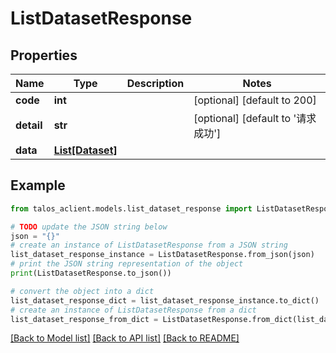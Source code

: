 # ListDatasetResponse


## Properties

Name | Type | Description | Notes
------------ | ------------- | ------------- | -------------
**code** | **int** |  | [optional] [default to 200]
**detail** | **str** |  | [optional] [default to '请求成功']
**data** | [**List[Dataset]**](Dataset.md) |  | 

## Example

```python
from talos_aclient.models.list_dataset_response import ListDatasetResponse

# TODO update the JSON string below
json = "{}"
# create an instance of ListDatasetResponse from a JSON string
list_dataset_response_instance = ListDatasetResponse.from_json(json)
# print the JSON string representation of the object
print(ListDatasetResponse.to_json())

# convert the object into a dict
list_dataset_response_dict = list_dataset_response_instance.to_dict()
# create an instance of ListDatasetResponse from a dict
list_dataset_response_from_dict = ListDatasetResponse.from_dict(list_dataset_response_dict)
```
[[Back to Model list]](../README.md#documentation-for-models) [[Back to API list]](../README.md#documentation-for-api-endpoints) [[Back to README]](../README.md)


